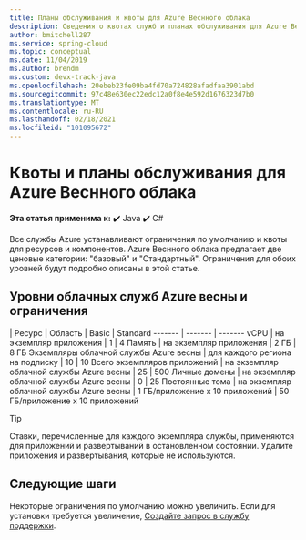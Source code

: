 ```yaml
---
title: Планы обслуживания и квоты для Azure Веснного облака
description: Сведения о квотах служб и планах обслуживания для Azure Веснного облака
author: bmitchell287
ms.service: spring-cloud
ms.topic: conceptual
ms.date: 11/04/2019
ms.author: brendm
ms.custom: devx-track-java
ms.openlocfilehash: 20ebeb23fe09ba4fd70a724828afadfaa3901abd
ms.sourcegitcommit: 97c48e630ec22edc12a0f8e4e592d1676323d7b0
ms.translationtype: MT
ms.contentlocale: ru-RU
ms.lasthandoff: 02/18/2021
ms.locfileid: "101095672"
---
```

# <a name="quotas-and-service-plans-for-azure-spring-cloud"></a>Квоты и планы обслуживания для Azure Веснного облака

**Эта статья применима к:** ✔️ Java ✔️ C#

Все службы Azure устанавливают ограничения по умолчанию и квоты для ресурсов и компонентов.   Azure Веснного облака предлагает две ценовые категории: "базовый" и "Стандартный". Ограничения для обоих уровней будут подробно описаны в этой статье.

## <a name="azure-spring-cloud-service-tiers-and-limits"></a>Уровни облачных служб Azure весны и ограничения

| Ресурс | Область | Basic | Standard
------- | ------- | -------
vCPU | на экземпляр приложения | 1 | 4
Память | на экземпляр приложения | 2 ГБ | 8 ГБ
Экземпляры облачной службы Azure весны | для каждого региона на подписку | 10 | 10
Всего экземпляров приложений | на экземпляр облачной службы Azure весны | 25 | 500
Личные домены | на экземпляр облачной службы Azure весны | 0 | 25 
Постоянные тома | на экземпляр облачной службы Azure весны | 1 ГБ/приложение x 10 приложений | 50 ГБ/приложение x 10 приложений

> [!TIP]
> Ставки, перечисленные для каждого экземпляра службы, применяются для приложений и развертываний в остановленном состоянии. Удалите приложения и развертывания, которые не используются.

## <a name="next-steps"></a>Следующие шаги

Некоторые ограничения по умолчанию можно увеличить. Если для установки требуется увеличение, [Создайте запрос в службу поддержки](../azure-portal/supportability/how-to-create-azure-support-request.md).
